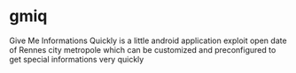 # gmiq
Give Me Informations Quickly is a little android application exploit open date of Rennes city metropole which can be customized and preconfigured to get special informations very quickly

